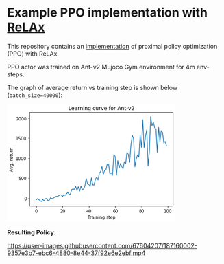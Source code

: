 # Example PPO implementation with [ReLAx](https://github.com/nslyubaykin/relax)

This repository contains an [implementation](https://github.com/nslyubaykin/relax_ppo_example/blob/master/ppo_example.ipynb) of proximal policy optimization (PPO) with ReLAx.

PPO actor was trained on Ant-v2 Mujoco Gym environment for 4m env-steps. 

The graph of average return vs training step is shown below (`batch_size=40000`):

![ppo_training](https://github.com/nslyubaykin/relax_ppo_example/blob/master/ppo_training.png)

__Resulting Policy__:

https://user-images.githubusercontent.com/67604207/187160002-9357e3b7-ebc6-4880-8e44-37f92e6e2ebf.mp4
